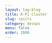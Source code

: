 ```yaml
---
layout: tag-blog
title: R-Pi Cluster 
slug: rpicls 
category: devops 
menu: false
order: 2000 
---
```

